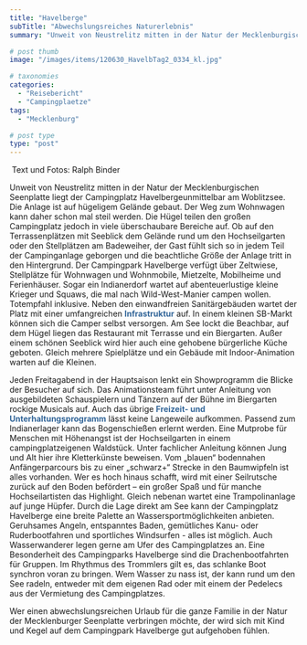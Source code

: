 ```yaml
---
title: "Havelberge"
subTitle: "Abwechslungsreiches Naturerlebnis"
summary: "Unweit von Neustrelitz mitten in der Natur der Mecklenburgischen Seenplatte liegt der Campingplatz Havelbergeunmittelbar am Woblitzsee. Die Anlage ist auf hügeligem Gelände gebaut. Der Weg zum Wohnwagen kann daher schon mal steil werden. Die Hügel teilen den großen Campingplatz jedoch in viele überschaubare Bereiche auf. Ob auf }"

# post thumb
image: "/images/items/120630_HavelbTag2_0334_kl.jpg"

# taxonomies
categories: 
  - "Reisebericht"
  - "Campingplaetze"
tags:
  - "Mecklenburg"

# post type
type: "post"
---
```


 Text und Fotos: Ralph Binder  

 Unweit von Neustrelitz mitten in der Natur der Mecklenburgischen Seenplatte liegt der Campingplatz Havelbergeunmittelbar am Woblitzsee. Die Anlage ist auf hügeligem Gelände gebaut. Der Weg zum Wohnwagen kann daher schon mal steil werden. Die Hügel teilen den großen Campingplatz jedoch in viele überschaubare Bereiche auf. Ob auf den Terrassenplätzen mit Seeblick dem Gelände rund um den Hochseilgarten oder den Stellplätzen am Badeweiher, der Gast fühlt sich so in jedem Teil der Campinganlage geborgen und die beachtliche Größe der Anlage tritt in den Hintergrund. Der Campingpark Havelberge verfügt über Zeltwiese, Stellplätze für Wohnwagen und Wohnmobile, Mietzelte, Mobilheime und Ferienhäuser. Sogar ein Indianerdorf wartet auf abenteuerlustige kleine Krieger und Squaws, die mal nach Wild-West-Manier campen wollen. Totempfahl inklusive. Neben den einwandfreien Sanitärgebäuden wartet der Platz mit einer umfangreichen <span style="color: #336699">**Infrastruktur**</span> auf. In einem kleinen SB-Markt können sich die Camper selbst versorgen. Am See lockt die Beachbar, auf dem Hügel liegen das Restaurant mit Terrasse und ein Biergarten. Außer einem schönen Seeblick wird hier auch eine gehobene bürgerliche Küche geboten. Gleich mehrere Spielplätze und ein Gebäude mit Indoor-Animation warten auf die Kleinen.

Jeden Freitagabend in der Hauptsaison lenkt ein Showprogramm die Blicke der Besucher auf sich. Das Animationsteam führt unter Anleitung von ausgebildeten Schauspielern und Tänzern auf der Bühne im Biergarten rockige Musicals auf. Auch das übrige <span style="color: #336699">**Freizeit- und Unterhaltungsprogramm** </span>lässt keine Langeweile aufkommen. Passend zum Indianerlager kann das Bogenschießen erlernt werden. Eine Mutprobe für Menschen mit Höhenangst ist der Hochseilgarten in einem campingplatzeigenen Waldstück. Unter fachlicher Anleitung können Jung und Alt hier ihre Kletterkünste beweisen. Vom „blauen“ bodennahen Anfängerparcours bis zu einer „schwarz+“ Strecke in den Baumwipfeln ist alles vorhanden. Wer es hoch hinaus schafft, wird mit einer Seilrutsche zurück auf den Boden befördert – ein großer Spaß und für manche Hochseilartisten das Highlight. Gleich nebenan wartet eine Trampolinanlage auf junge Hüpfer. Durch die Lage direkt am See kann der Campingplatz Havelberge eine breite Palette an Wassersportmöglichkeiten anbieten. Geruhsames Angeln, entspanntes Baden, gemütliches Kanu- oder Ruderbootfahren und sportliches Windsurfen - alles ist möglich. Auch Wasserwanderer legen gerne am Ufer des Campingplatzes an. Eine Besonderheit des Campingparks Havelberge sind die Drachenbootfahrten für Gruppen. Im Rhythmus des Trommlers gilt es, das schlanke Boot synchron voran zu bringen. Wem Wasser zu nass ist, der kann rund um den See radeln, entweder mit dem eigenen Rad oder mit einem der Pedelecs aus der Vermietung des Campingplatzes.

Wer einen abwechslungsreichen Urlaub für die ganze Familie in der Natur der Mecklenburger Seenplatte verbringen möchte, der wird sich mit Kind und Kegel auf dem Campingpark Havelberge gut aufgehoben fühlen.